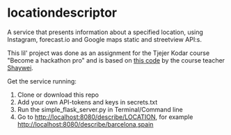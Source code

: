 # locationdescriptor
A service that presents information about a specified location, using Instagram, forecast.io and Google maps static and streetview API:s. 

This lil' project was done as an assignment for the Tjejer Kodar course "Become a hackathon pro" and is based on [this code](https://github.com/Shaywei/TjejerKodar/tree/master/scripts/address_describe) by the course teacher [Shaywei](https://github.com/Shaywei).


Get the service running:

1. Clone or download this repo
2. Add your own API-tokens and keys in secrets.txt
3. Run the simple_flask_server.py in Terminal/Command line
4. Go to [http://localhost:8080/describe/LOCATION](http://localhost:8080/describe/LOCATION), for example [http://localhost:8080/describe/barcelona,spain](http://localhost:8080/describe/barcelona,spain)